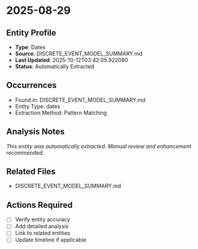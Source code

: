 # 2025-08-29

## Entity Profile
- **Type**: Dates
- **Source**: DISCRETE_EVENT_MODEL_SUMMARY.md
- **Last Updated**: 2025-10-12T03:42:05.922080
- **Status**: Automatically Extracted

## Occurrences
- Found in: DISCRETE_EVENT_MODEL_SUMMARY.md
- Entity Type: dates
- Extraction Method: Pattern Matching

## Analysis Notes
*This entity was automatically extracted. Manual review and enhancement recommended.*

## Related Files
- DISCRETE_EVENT_MODEL_SUMMARY.md

## Actions Required
- [ ] Verify entity accuracy
- [ ] Add detailed analysis
- [ ] Link to related entities
- [ ] Update timeline if applicable
